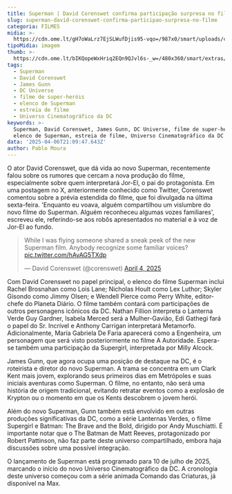 ```yaml
---
title: Superman | David Corenswet confirma participação surpresa no filme
slug: superman-david-corenswet-confirma-participao-surpresa-no-filme
categoria: FILMES
midia: >-
  https://cdn.ome.lt/gH7oWaLrz7EjSLWufDjis95-vqo=/987x0/smart/uploads/conteudo/fotos/superman_wkK7L3q.jpg
tipoMidia: imagem
thumb: >-
  https://cdn.ome.lt/bIKQopeWxHriq2EQn9QJvl6s-_w=/480x360/smart/extras/conteudos/superman_HLNG8Bm.jpg
tags:
  - Superman
  - David Corenswet
  - James Gunn
  - DC Universe
  - filme de super-heróis
  - elenco de Superman
  - estreia de filme
  - Universo Cinematográfico da DC
keywords: >-
  Superman, David Corenswet, James Gunn, DC Universe, filme de super-heróis,
  elenco de Superman, estreia de filme, Universo Cinematográfico da DC
data: '2025-04-06T21:09:47.643Z'
author: Pablo Moura
---
```


O ator David Corenswet, que dá vida ao novo Superman, recentemente falou sobre os rumores que cercam a nova produção do filme, especialmente sobre quem interpretará Jor-El, o pai do protagonista. Em uma postagem no X, anteriormente conhecido como Twitter, Corenswet comentou sobre a prévia estendida do filme, que foi divulgada na última sexta-feira. 'Enquanto eu voava, alguém compartilhou um vislumbre do novo filme do Superman. Alguém reconheceu algumas vozes familiares', escreveu ele, referindo-se aos robôs apresentados no material e à voz de Jor-El ao fundo.

<blockquote class="twitter-tweet"><p lang="en" dir="ltr">While I was flying someone shared a sneak peek of the new Superman film. Anybody recognize some familiar voices? <a href="https://t.co/hAyAG5TXdp">pic.twitter.com/hAyAG5TXdp</a></p>&mdash; David Corenswet (@corenswet) <a href="https://twitter.com/corenswet/status/1908248083114381820?ref_src=twsrc%5Etfw">April 4, 2025</a></blockquote>

Com David Corenswet no papel principal, o elenco do filme Superman inclui Rachel Brosnahan como Lois Lane; Nicholas Hoult como Lex Luthor; Skyler Gisondo como Jimmy Olsen; e Wendell Pierce como Perry White, editor-chefe do Planeta Diário. O filme também contará com participações de outros personagens icônicos da DC. Nathan Fillion interpreta o Lanterna Verde Guy Gardner, Isabela Merced será a Mulher-Gavião, Edi Gathegi fará o papel do Sr. Incrível e Anthony Carrigan interpretará Metamorfo. Adicionalmente, María Gabriela De Faria aparecerá como a Engenheira, um personagem que será visto posteriormente no filme A Autoridade. Espera-se também uma participação da Supergirl, interpretada por Milly Alcock.

James Gunn, que agora ocupa uma posição de destaque na DC, é o roteirista e diretor do novo Superman. A trama se concentra em um Clark Kent mais jovem, explorando seus primeiros dias em Metrópoles e suas iniciais aventuras como Superman. O filme, no entanto, não será uma história de origem tradicional, evitando retratar eventos como a explosão de Krypton ou o momento em que os Kents descobrem o jovem herói.

Além do novo Superman, Gunn também está envolvido em outras produções significativas da DC, como a série Lanternas Verdes, o filme Supergirl e Batman: The Brave and the Bold, dirigido por Andy Muschiatti. É importante notar que o The Batman de Matt Reeves, protagonizado por Robert Pattinson, não faz parte deste universo compartilhado, embora haja discussões sobre uma possível integração.

O lançamento de Superman está programado para 10 de julho de 2025, marcando o início do novo Universo Cinematográfico da DC. A cronologia deste universo começou com a série animada Comando das Criaturas, já disponível na Max.
